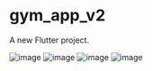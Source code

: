 # gym_app_v2

A new Flutter project.


![image](https://user-images.githubusercontent.com/104858259/171687107-0c1257da-eca8-4124-82c3-c95ba8c1ad86.png)
![image](https://user-images.githubusercontent.com/104858259/171687200-62f838e9-f06a-4d01-80e3-34f46bf0b6a6.png)
![image](https://user-images.githubusercontent.com/104858259/171687340-488084da-c24a-4250-b20b-af57eefdb099.png)
![image](https://user-images.githubusercontent.com/104858259/171687678-a269ad67-e29b-4765-80ea-04b30a0bcbd0.png)

